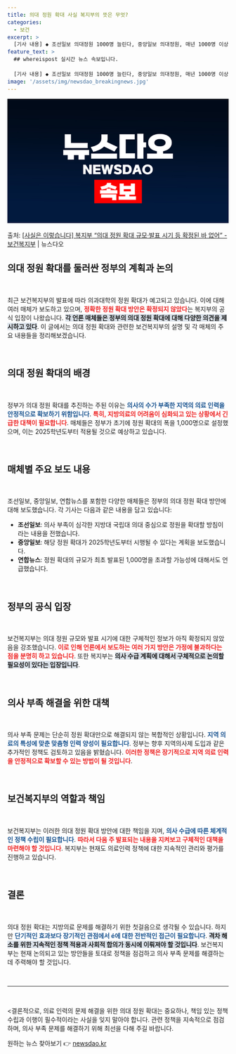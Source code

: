 ```yaml
---
title: 의대 정원 확대 사실 복지부의 뜻은 무엇?
categories:
  - 보건
excerpt: >
  [기사 내용] ◆ 조선일보 의대정원 1000명 늘린다, 중앙일보 의대정원, 매년 1000명 이상 늘릴 듯의협…
feature_text: >
  ## whereispost 실시간 뉴스 속보입니다.

  [기사 내용] ◆ 조선일보 의대정원 1000명 늘린다, 중앙일보 의대정원, 매년 1000명 이상 늘릴 듯의협…
image: '/assets/img/newsdao_breakingnews.jpg'
---
```


![뉴스다오 속보](/assets/img/newsdao_breakingnews.jpg)

<p>출처: <a href="https://newsdao.kr/2183" rel="dofollow">[사실은 이렇습니다] 복지부 “의대 정원 확대 규모·발표 시기 등 확정된 바 없어” - 보건복지부</a> | 뉴스다오</p>

<h2 data-ke-size="size26">의대 정원 확대를 둘러싼 정부의 계획과 논의</h2>

<p data-ke-size="size16">&nbsp;</p>

최근 보건복지부의 발표에 따라 의과대학의 정원 확대가 예고되고 있습니다. 이에 대해 여러 매체가 보도하고 있으며, <b><span style="color: #ee2323;">정확한 정원 확대 방안은 확정되지 않았다</span></b>는 복지부의 공식 입장이 나왔습니다. <b><span style="background-color: #21538527;">각 언론 매체들은 정부의 의대 정원 확대에 대해 다양한 의견을 제시하고 있다</span></b>. 이 글에서는 의대 정원 확대와 관련한 보건복지부의 설명 및 각 매체의 주요 내용들을 정리해보겠습니다.

<p data-ke-size="size16">&nbsp;</p>

<h2 data-ke-size="size26">의대 정원 확대의 배경</h2>

<p data-ke-size="size16">&nbsp;</p>

정부가 의대 정원 확대를 추진하는 주된 이유는 <b><span style="color: #1a5490;">의사의 수가 부족한 지역의 의료 인력을 안정적으로 확보하기 위함입니다</span></b>. <b><span style="color: #ee2323;">특히, 지방의료의 어려움이 심화되고 있는 상황에서 긴급한 대책이 필요합니다</span></b>. 매체들은 정부가 초기에 정원 확대의 폭을 1,000명으로 설정했으며, 이는 2025학년도부터 적용될 것으로 예상하고 있습니다.

<p data-ke-size="size16">&nbsp;</p>

<h2 data-ke-size="size26">매체별 주요 보도 내용</h2>

<p data-ke-size="size16">&nbsp;</p>

조선일보, 중앙일보, 연합뉴스를 포함한 다양한 매체들은 정부의 의대 정원 확대 방안에 대해 보도했습니다. 각 기사는 다음과 같은 내용을 담고 있습니다:

<ul>
    <li><b>조선일보</b>: 의사 부족이 심각한 지방대 국립대 의대 중심으로 정원을 확대할 방침이라는 내용을 전했습니다.</li>
    <li><b>중앙일보</b>: 해당 정원 확대가 2025학년도부터 시행될 수 있다는 계획을 보도했습니다.</li>
    <li><b>연합뉴스</b>: 정원 확대의 규모가 최초 발표된 1,000명을 초과할 가능성에 대해서도 언급했습니다.</li>
</ul>

<p data-ke-size="size16">&nbsp;</p>

<h2 data-ke-size="size26">정부의 공식 입장</h2>

<p data-ke-size="size16">&nbsp;</p>

보건복지부는 의대 정원 규모와 발표 시기에 대한 구체적인 정보가 아직 확정되지 않았음을 강조했습니다. <b><span style="color: #ee2323;">이로 인해 언론에서 보도하는 여러 가지 방안은 가정에 불과하다는 점을 분명히 하고 있습니다</span></b>. 또한 복지부는 <b><span style="background-color: #21538527;">의사 수급 계획에 대해서 구체적으로 논의할 필요성이 있다는 입장입니다</span></b>.

<p data-ke-size="size16">&nbsp;</p>

<h2 data-ke-size="size26">의사 부족 해결을 위한 대책</h2>

<p data-ke-size="size16">&nbsp;</p>

의사 부족 문제는 단순히 정원 확대만으로 해결되지 않는 복합적인 상황입니다. <b><span style="color: #1a5490;">지역 의료의 특성에 맞춘 맞춤형 인력 양성이 필요합니다</span></b>. 정부는 향후 지역의사제 도입과 같은 추가적인 정책도 검토하고 있음을 밝혔습니다. <b><span style="color: #ee2323;">이러한 정책은 장기적으로 지역 의료 인력을 안정적으로 확보할 수 있는 방법이 될 것입니다</span></b>.

<p data-ke-size="size16">&nbsp;</p>

<h2 data-ke-size="size26">보건복지부의 역할과 책임</h2>

<p data-ke-size="size16">&nbsp;</p>

보건복지부는 이러한 의대 정원 확대 방안에 대한 책임을 지며, <b><span style="color: #1a5490;">의사 수급에 따른 체계적인 정책 수립이 필요합니다</span></b>. <b><span style="color: #ee2323;">따라서 다음 주 발표되는 내용을 지켜보고 구체적인 대책을 마련해야 할 것입니다</span></b>. 복지부는 현재도 의료인력 정책에 대한 지속적인 관리와 평가를 진행하고 있습니다.

<p data-ke-size="size16">&nbsp;</p>

<h2 data-ke-size="size26">결론</h2>

<p data-ke-size="size16">&nbsp;</p>

의대 정원 확대는 지방의료 문제를 해결하기 위한 첫걸음으로 생각될 수 있습니다. 하지만 <b><span style="color: #1a5490;">단기적인 효과보다 장기적인 관점에서 é에 대한 전반적인 접근이 필요합니다</span></b>. <b><span style="background-color: #21538527;">격차 해소를 위한 지속적인 정책 적용과 사회적 합의가 동시에 이뤄져야 할 것입니다</span></b>. 보건복지부는 현재 논의되고 있는 방안들을 토대로 정책을 점검하고 의사 부족 문제를 해결하는 데 주력해야 할 것입니다.

<p data-ke-size="size16">&nbsp;</p>

<hr/>

<p data-ke-size="size16">&nbsp;</p>

<결론적으로, 의료 인력의 문제 해결을 위한 의대 정원 확대는 중요하나, 책임 있는 정책 수립과 이행이 필수적이라는 사실을 잊지 말아야 합니다. 관련 정책을 지속적으로 점검하며, 의사 부족 문제를 해결하기 위해 최선을 다해 주길 바랍니다.</p> 

원하는 뉴스 찾아보기 👉 <a href="https://newsdao.kr" rel="dofollow">newsdao.kr</a>


